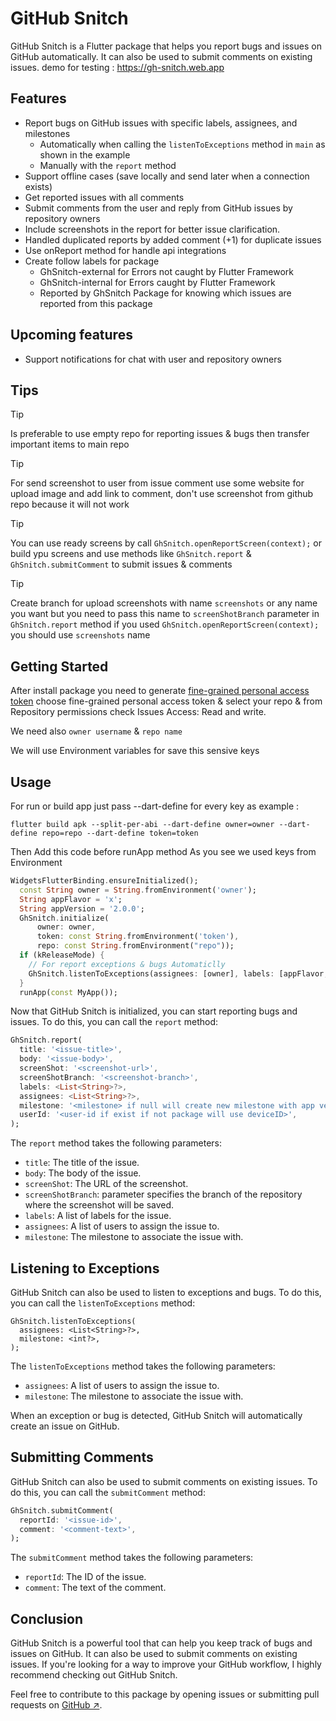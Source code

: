 # GitHub Snitch

GitHub Snitch is a Flutter package that helps you report bugs and issues on GitHub automatically. It can also be used to submit comments on existing issues.
demo for testing : https://gh-snitch.web.app


## Features
- Report bugs on GitHub issues with specific labels, assignees, and milestones
  - Automatically when calling the `listenToExceptions` method in `main` as shown in the example
  - Manually with the `report` method
- Support offline cases (save locally and send later when a connection exists)
- Get reported issues with all comments
- Submit comments from the user and reply from GitHub issues by repository owners
- Include screenshots in the report for better issue clarification.
- Handled duplicated reports by added comment (+1) for duplicate issues
- Use onReport method for handle api integrations
- Create follow labels for package
	- GhSnitch-external for Errors not caught by Flutter Framework
	- GhSnitch-internal for Errors caught by Flutter Framework
  - Reported by GhSnitch Package for knowing which issues are reported from this package

## Upcoming features
- Support notifications for chat with user and repository owners

## Tips
> [!TIP]
> Is preferable to use empty repo for reporting issues & bugs then transfer important items to main repo

> [!TIP]
> For send screenshot to user from issue comment use some website for upload image and add link to comment, don't use screenshot from github repo because it will not work

> [!TIP]
> You can use ready screens by call `GhSnitch.openReportScreen(context);` or build ypu screens and use methods like `GhSnitch.report` & `GhSnitch.submitComment` to submit issues & comments

> [!TIP]
> Create branch for upload screenshots with name `screenshots` or any name you want but you need to pass this name to `screenShotBranch` parameter in `GhSnitch.report` method if you used `GhSnitch.openReportScreen(context);` you should use `screenshots` name

## Getting Started

After install package you need to generate [fine-grained personal access token](https://docs.github.com/en/authentication/keeping-your-account-and-data-secure/creating-a-personal-access-token) choose fine-grained personal access token & select your repo & from Repository permissions check Issues
Access: Read and write.

We need also `owner username` & `repo name`

We will use Environment variables for save this sensive keys
## Usage

For run or build app just pass --dart-define for every key as example :

```
flutter build apk --split-per-abi --dart-define owner=owner --dart-define repo=repo --dart-define token=token
```

Then Add this code before runApp method
As you see we used keys from Environment
```dart
WidgetsFlutterBinding.ensureInitialized();
  const String owner = String.fromEnvironment('owner');
  String appFlavor = 'x';
  String appVersion = '2.0.0';
  GhSnitch.initialize(
      owner: owner,
      token: const String.fromEnvironment('token'),
      repo: const String.fromEnvironment("repo"));
  if (kReleaseMode) {
    // For report exceptions & bugs Automaticlly
    GhSnitch.listenToExceptions(assignees: [owner], labels: [appFlavor, appVersion]);
  }
  runApp(const MyApp());
```
Now that GitHub Snitch is initialized, you can start reporting bugs and issues. To do this, you can call the `report` method:

```dart
GhSnitch.report(
  title: '<issue-title>',
  body: '<issue-body>',
  screenShot: '<screenshot-url>',
  screenShotBranch: '<screenshot-branch>',
  labels: <List<String>?>,
  assignees: <List<String>?>,
  milestone: '<milestone> if null will create new milestone with app version name',
  userId: '<user-id if exist if not package will use deviceID>',
);
```

The `report` method takes the following parameters:

* `title`: The title of the issue.
* `body`: The body of the issue.
* `screenShot`: The URL of the screenshot.
* `screenShotBranch`: parameter specifies the branch of the repository where the screenshot will be saved.
* `labels`: A list of labels for the issue.
* `assignees`: A list of users to assign the issue to.
* `milestone`: The milestone to associate the issue with.

## Listening to Exceptions

GitHub Snitch can also be used to listen to exceptions and bugs. To do this, you can call the `listenToExceptions` method:

```
GhSnitch.listenToExceptions(
  assignees: <List<String>?>,
  milestone: <int?>,
);
```

The `listenToExceptions` method takes the following parameters:

* `assignees`: A list of users to assign the issue to.
* `milestone`: The milestone to associate the issue with.

When an exception or bug is detected, GitHub Snitch will automatically create an issue on GitHub.

## Submitting Comments

GitHub Snitch can also be used to submit comments on existing issues. To do this, you can call the `submitComment` method:

```dart
GhSnitch.submitComment(
  reportId: '<issue-id>',
  comment: '<comment-text>',
);
```

The `submitComment` method takes the following parameters:

* `reportId`: The ID of the issue.
* `comment`: The text of the comment.

## Conclusion

GitHub Snitch is a powerful tool that can help you keep track of bugs and issues on GitHub. It can also be used to submit comments on existing issues. If you're looking for a way to improve your GitHub workflow, I highly recommend checking out GitHub Snitch.

Feel free to contribute to this package by opening issues or submitting pull requests on [GitHub ↗](https://github.com/M97Chahboun/github_snitch).

